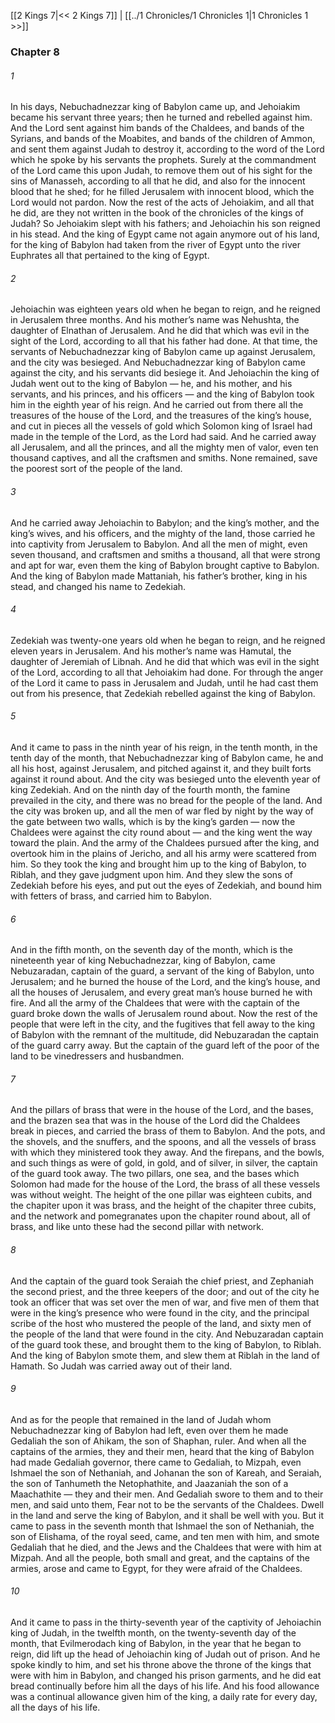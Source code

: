 [[2 Kings 7|<< 2 Kings 7]]  |  [[../1 Chronicles/1 Chronicles 1|1 Chronicles 1 >>]]

### Chapter 8
###### 1
In his days, Nebuchadnezzar king of Babylon came up, and Jehoiakim became his servant three years; then he turned and rebelled against him. And the Lord sent against him bands of the Chaldees, and bands of the Syrians, and bands of the Moabites, and bands of the children of Ammon, and sent them against Judah to destroy it, according to the word of the Lord which he spoke by his servants the prophets. Surely at the commandment of the Lord came this upon Judah, to remove them out of his sight for the sins of Manasseh, according to all that he did, and also for the innocent blood that he shed; for he filled Jerusalem with innocent blood, which the Lord would not pardon. Now the rest of the acts of Jehoiakim, and all that he did, are they not written in the book of the chronicles of the kings of Judah? So Jehoiakim slept with his fathers; and Jehoiachin his son reigned in his stead. And the king of Egypt came not again anymore out of his land, for the king of Babylon had taken from the river of Egypt unto the river Euphrates all that pertained to the king of Egypt.

###### 2
Jehoiachin was eighteen years old when he began to reign, and he reigned in Jerusalem three months. And his mother’s name was Nehushta, the daughter of Elnathan of Jerusalem. And he did that which was evil in the sight of the Lord, according to all that his father had done. At that time, the servants of Nebuchadnezzar king of Babylon came up against Jerusalem, and the city was besieged. And Nebuchadnezzar king of Babylon came against the city, and his servants did besiege it. And Jehoiachin the king of Judah went out to the king of Babylon — he, and his mother, and his servants, and his princes, and his officers — and the king of Babylon took him in the eighth year of his reign. And he carried out from there all the treasures of the house of the Lord, and the treasures of the king’s house, and cut in pieces all the vessels of gold which Solomon king of Israel had made in the temple of the Lord, as the Lord had said. And he carried away all Jerusalem, and all the princes, and all the mighty men of valor, even ten thousand captives, and all the craftsmen and smiths. None remained, save the poorest sort of the people of the land.

###### 3
And he carried away Jehoiachin to Babylon; and the king’s mother, and the king’s wives, and his officers, and the mighty of the land, those carried he into captivity from Jerusalem to Babylon. And all the men of might, even seven thousand, and craftsmen and smiths a thousand, all that were strong and apt for war, even them the king of Babylon brought captive to Babylon. And the king of Babylon made Mattaniah, his father’s brother, king in his stead, and changed his name to Zedekiah.

###### 4
Zedekiah was twenty-one years old when he began to reign, and he reigned eleven years in Jerusalem. And his mother’s name was Hamutal, the daughter of Jeremiah of Libnah. And he did that which was evil in the sight of the Lord, according to all that Jehoiakim had done. For through the anger of the Lord it came to pass in Jerusalem and Judah, until he had cast them out from his presence, that Zedekiah rebelled against the king of Babylon.

###### 5
And it came to pass in the ninth year of his reign, in the tenth month, in the tenth day of the month, that Nebuchadnezzar king of Babylon came, he and all his host, against Jerusalem, and pitched against it, and they built forts against it round about. And the city was besieged unto the eleventh year of king Zedekiah. And on the ninth day of the fourth month, the famine prevailed in the city, and there was no bread for the people of the land. And the city was broken up, and all the men of war fled by night by the way of the gate between two walls, which is by the king’s garden — now the Chaldees were against the city round about — and the king went the way toward the plain. And the army of the Chaldees pursued after the king, and overtook him in the plains of Jericho, and all his army were scattered from him. So they took the king and brought him up to the king of Babylon, to Riblah, and they gave judgment upon him. And they slew the sons of Zedekiah before his eyes, and put out the eyes of Zedekiah, and bound him with fetters of brass, and carried him to Babylon.

###### 6
And in the fifth month, on the seventh day of the month, which is the nineteenth year of king Nebuchadnezzar, king of Babylon, came Nebuzaradan, captain of the guard, a servant of the king of Babylon, unto Jerusalem; and he burned the house of the Lord, and the king’s house, and all the houses of Jerusalem, and every great man’s house burned he with fire. And all the army of the Chaldees that were with the captain of the guard broke down the walls of Jerusalem round about. Now the rest of the people that were left in the city, and the fugitives that fell away to the king of Babylon with the remnant of the multitude, did Nebuzaradan the captain of the guard carry away. But the captain of the guard left of the poor of the land to be vinedressers and husbandmen.

###### 7
And the pillars of brass that were in the house of the Lord, and the bases, and the brazen sea that was in the house of the Lord did the Chaldees break in pieces, and carried the brass of them to Babylon. And the pots, and the shovels, and the snuffers, and the spoons, and all the vessels of brass with which they ministered took they away. And the firepans, and the bowls, and such things as were of gold, in gold, and of silver, in silver, the captain of the guard took away. The two pillars, one sea, and the bases which Solomon had made for the house of the Lord, the brass of all these vessels was without weight. The height of the one pillar was eighteen cubits, and the chapiter upon it was brass, and the height of the chapiter three cubits, and the network and pomegranates upon the chapiter round about, all of brass, and like unto these had the second pillar with network.

###### 8
And the captain of the guard took Seraiah the chief priest, and Zephaniah the second priest, and the three keepers of the door; and out of the city he took an officer that was set over the men of war, and five men of them that were in the king’s presence who were found in the city, and the principal scribe of the host who mustered the people of the land, and sixty men of the people of the land that were found in the city. And Nebuzaradan captain of the guard took these, and brought them to the king of Babylon, to Riblah. And the king of Babylon smote them, and slew them at Riblah in the land of Hamath. So Judah was carried away out of their land.

###### 9
And as for the people that remained in the land of Judah whom Nebuchadnezzar king of Babylon had left, even over them he made Gedaliah the son of Ahikam, the son of Shaphan, ruler. And when all the captains of the armies, they and their men, heard that the king of Babylon had made Gedaliah governor, there came to Gedaliah, to Mizpah, even Ishmael the son of Nethaniah, and Johanan the son of Kareah, and Seraiah, the son of Tanhumeth the Netophathite, and Jaazaniah the son of a Maachathite — they and their men. And Gedaliah swore to them and to their men, and said unto them, Fear not to be the servants of the Chaldees. Dwell in the land and serve the king of Babylon, and it shall be well with you. But it came to pass in the seventh month that Ishmael the son of Nethaniah, the son of Elishama, of the royal seed, came, and ten men with him, and smote Gedaliah that he died, and the Jews and the Chaldees that were with him at Mizpah. And all the people, both small and great, and the captains of the armies, arose and came to Egypt, for they were afraid of the Chaldees.

###### 10
And it came to pass in the thirty-seventh year of the captivity of Jehoiachin king of Judah, in the twelfth month, on the twenty-seventh day of the month, that Evilmerodach king of Babylon, in the year that he began to reign, did lift up the head of Jehoiachin king of Judah out of prison. And he spoke kindly to him, and set his throne above the throne of the kings that were with him in Babylon, and changed his prison garments, and he did eat bread continually before him all the days of his life. And his food allowance was a continual allowance given him of the king, a daily rate for every day, all the days of his life.